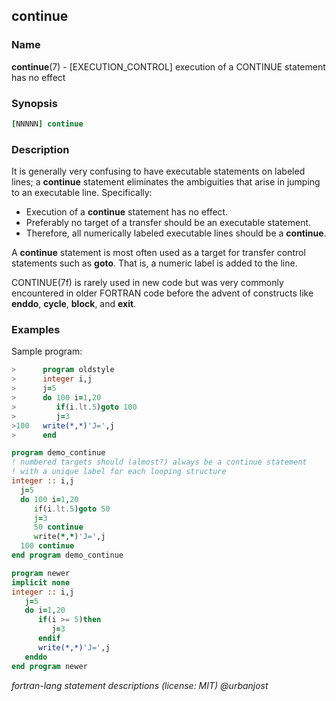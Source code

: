 ## continue

### **Name**

**continue**(7) - \[EXECUTION\_CONTROL\] execution of a CONTINUE statement has no effect

### **Synopsis**
```fortran
[NNNNN] continue
```
### **Description**

It is generally very confusing to have executable statements on labeled
lines; a **continue** statement eliminates the ambiguities that arise
in jumping to an executable line. Specifically:

  + Execution of a **continue** statement has no effect.
  + Preferably no target of a transfer should be an executable statement.
  + Therefore, all numerically labeled executable lines should be a **continue**.

A **continue** statement is most often used as a target for transfer
control statements such as **goto**. That is,  a numeric label is added
to the line.

CONTINUE(7f)  is rarely used in new code but was very commonly encountered
in older FORTRAN code before the advent of constructs like **enddo**,
**cycle**, **block**, and **exit**.

### **Examples**

Sample program:
```fortran
>      program oldstyle
>      integer i,j
>      j=5
>      do 100 i=1,20
>         if(i.lt.5)goto 100
>         j=3
>100   write(*,*)'J=',j
>      end
```
```fortran
program demo_continue
! numbered targets should (almost?) always be a continue statement
! with a unique label for each looping structure
integer :: i,j
  j=5
  do 100 i=1,20
     if(i.lt.5)goto 50
     j=3
     50 continue
     write(*,*)'J=',j
  100 continue
end program demo_continue
```
```fortran
program newer
implicit none
integer :: i,j
   j=5
   do i=1,20
      if(i >= 5)then
         j=3
      endif
      write(*,*)'J=',j
   enddo
end program newer
```
 _fortran-lang statement descriptions (license: MIT) \@urbanjost_
